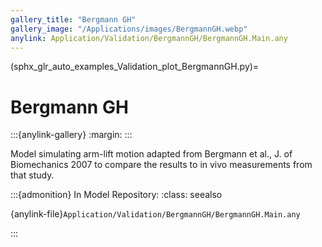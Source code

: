 ```yaml
---
gallery_title: "Bergmann GH"
gallery_image: "/Applications/images/BergmannGH.webp"
anylink: Application/Validation/BergmannGH/BergmannGH.Main.any
---
```


(sphx_glr_auto_examples_Validation_plot_BergmannGH.py)=

# Bergmann GH

:::{anylink-gallery}
:margin:
:::


Model simulating arm-lift motion adapted from Bergmann et al., J. of
Biomechanics 2007 to compare the results to in vivo measurements from that
study.



:::{admonition} In Model Repository:
:class: seealso

{anylink-file}`Application/Validation/BergmannGH/BergmannGH.Main.any`

:::
